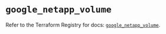 # `google_netapp_volume`

Refer to the Terraform Registry for docs: [`google_netapp_volume`](https://registry.terraform.io/providers/hashicorp/google-beta/6.34.0/docs/resources/google_netapp_volume).
